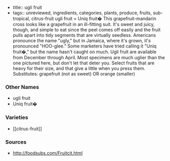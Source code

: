 - title:: ugli fruit
- tags:: unreviewed, ingredients, categories, plants, produce, fruits, sub-tropical, citrus-fruit
ugli fruit = Uniq fruit� This grapefruit-mandarin cross looks like a grapefruit in an ill-fitting suit. It's sweet and juicy, though, and simple to eat since the peel comes off easily and the fruit pulls apart into tidy segments that are virtually seedless. Americans pronounce the name "ugly," but in Jamaica, where it's grown, it's pronounced "HOO-glee." Some marketers have tried calling it "Uniq fruit�," but the name hasn't caught on much. Ugli fruit are available from December through April. Most specimens are much uglier than the one pictured here, but don't let that deter you. Select fruits that are heavy for their size, and that give a little when you press them. Substitutes: grapefruit (not as sweet) OR orange (smaller)

### Other Names

* ugli fruit
* Uniq fruit�

### Varieties

* [[citrus-fruit]]

### Sources
* http://foodsubs.com/Fruitcit.html
